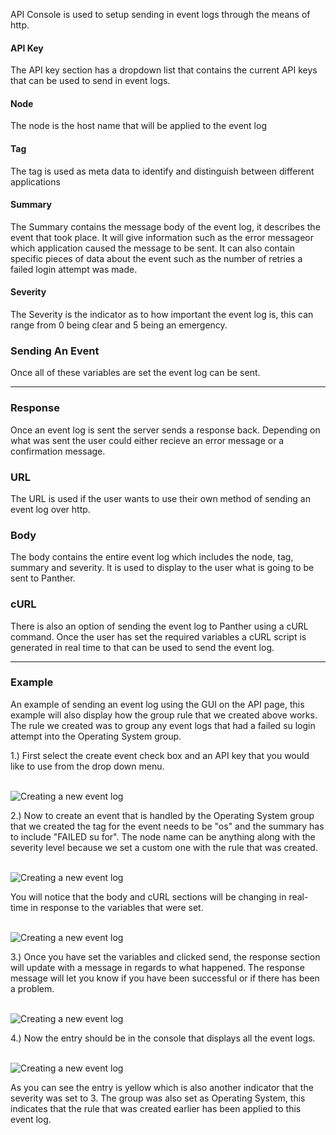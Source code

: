 API Console is used to setup sending in event logs through the means of http.

#### API Key

The API key section has a dropdown list that contains the current API keys that can be used to send in event logs.

#### Node

The node is the host name that will be applied to the event log

#### Tag

The tag is used as meta data to identify and distinguish between different applications

#### Summary

The Summary contains the message body of the event log, it describes the event that took place. It will give information such as the error messageor which application caused the message to be sent. It can also contain specific pieces of data about the event such as the number of retries a failed login attempt was made.

#### Severity

The Severity is the indicator as to how important the event log is, this can range from 0 being clear and 5 being an emergency.

### Sending An Event

Once all of these variables are set the event log can be sent.

___

### Response

Once an event log is sent the server sends a response back. Depending on what was sent the user could either recieve an error message or a confirmation message.

### URL

The URL is used if the user wants to use their own method of sending an event log over http.

### Body

The body contains the entire event log which includes the node, tag, summary and severity. It is used to display to the user what is going to be sent to Panther.

### cURL

There is also an option of sending the event log to Panther using a cURL command. Once the user has set the required variables a cURL script is generated in real time to that can be used to send the event log.
___
### Example

An example of sending an event log using the GUI on the API page, this example will also display how the group rule that we created above works. The rule we created was to group any event logs that had a failed su login attempt into the Operating System group.

1.) First select the create event check box and an API key that you would like to use from the drop down menu.

<br  />
<img src="/help/apistep1.png" alt="Creating a new event log" class="helpimg" >
<br  />

2.) Now to create an event that is handled by the Operating System group that we created the tag for the event needs to be "os" and the summary has to include "FAILED su for". The node name can be anything along with the severity level because we set a custom one with the rule that was created.

<br  />
<img src="/help/apistep2.png" alt="Creating a new event log" class="helpimg" >
<br  />

You will notice that the body and cURL sections will be changing in real-time in response to the variables that were set.

<br  />
<img src="/help/apistep3.png" alt="Creating a new event log" class="helpimg" >
<br  />

3.) Once you have set the variables and clicked send, the response section will update with a message in regards to what happened. The response message will let you know if you have been successful or if there has been a problem.

<br  />
<img src="/help/apistep4.png" alt="Creating a new event log" class="helpimg" >
<br  />

4.) Now the entry should be in the console that displays all the event logs.

<br  />
<img src="/help/apistep5.png" alt="Creating a new event log" class="helpimg" >

<br  />

As you can see the entry is yellow which is also another indicator that the severity was set to 3. The group was also set as Operating System, this indicates that the rule that was created earlier has been applied to this event log.
